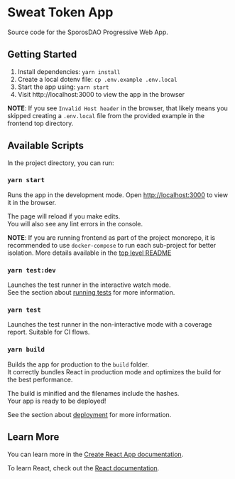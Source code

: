 # Sweat Token App
Source code for the SporosDAO Progressive Web App.


## Getting Started
1. Install dependencies: `yarn install`
2. Create a local dotenv file: `cp .env.example .env.local`
3. Start the app using: `yarn start`
4. Visit http://localhost:3000 to view the app in the browser

__NOTE__: If you see `Invalid Host header` in the browser, that likely means you skipped creating a `.env.local` file from the provided example in the frontend top directory.
## Available Scripts

In the project directory, you can run:

### `yarn start`

Runs the app in the development mode.
Open [http://localhost:3000](http://localhost:3000) to view it in the browser.

The page will reload if you make edits.\
You will also see any lint errors in the console.

__NOTE__: If you are running frontend as part of the project monorepo, it is recommended to use `docker-compose` to run each sub-project for better isolation. More details available in the [top level README](../README.md)

### `yarn test:dev`

Launches the test runner in the interactive watch mode.\
See the section about [running tests](https://facebook.github.io/create-react-app/docs/running-tests) for more information.

### `yarn test`

Launches the test runner in the non-interactive mode with a coverage report. Suitable for CI flows.

### `yarn build`

Builds the app for production to the `build` folder.\
It correctly bundles React in production mode and optimizes the build for the best performance.

The build is minified and the filenames include the hashes.\
Your app is ready to be deployed!

See the section about [deployment](https://facebook.github.io/create-react-app/docs/deployment) for more information.

## Learn More

You can learn more in the [Create React App documentation](https://facebook.github.io/create-react-app/docs/getting-started).

To learn React, check out the [React documentation](https://reactjs.org/).
